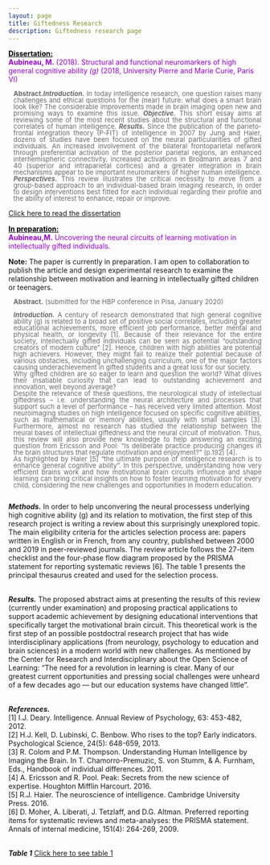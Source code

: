 ```yaml
---
layout: page
title: Giftedness Research
description: Giftedness research page
---
```

<span style="color:Black"><ins>**Dissertation:**</ins></span><br>
<span style="color:DarkViolet">**Aubineau, M.** (2018). Structural and functional neuromarkers of high general cognitive ability *(g)* (2018, University Pierre and Marie Curie, Paris VI)</span>

<style>
.formatabstract {
  color:DimGrey;
  font-size:13px;
  line-height:13px;
  text-align: justify;
  margin-left:10px;
  }
</style>


<p class="formatabstract"> <strong>Abstract.</strong><strong><em>Introduction.</em></strong> In today intelligence research, one question raises many challenges and ethical questions for the (near) future: what does a smart brain look like? The considerable improvements made in brain imaging open new and promising ways to examine this issue. <strong><em>Objective.</em></strong> This short essay aims at reviewing some of the most recent studies about the structural and functional correlates of human intelligence. <strong><em>Results.</em></strong> Since the publication of the parieto-frontal integration theory (P-FIT) of intelligence in 2007 by Jung and Haier, dozens of studies have been focused on the neural particularities of gifted individuals. An increased involvement of the bilateral frontoparietal network through preferential activation of the posterior parietal regions, an enhanced interhemispheric connectivity, increased activations in Brodmann areas 7 and 40 (superior and intraparietal cortices) and a greater integration in brain mechanisms appear to be important neuromarkers of higher human intelligence. <strong><em>Perspectives.</em></strong> This review illustrates the critical necessity to move from a group-based approach to an individual-based brain imaging research, in order to design interventions best fitted for each individual regarding their profile and the ability of interest to enhance, repair or improve.</p>

[Click here to read the dissertation]({{BASE_PATH}}/pages/working_papers/Mémoire_Morgane_Aubineau_final.pdf)

<span style="color:Black"><ins>**In preparation:**</ins></span><br>
<span style="color:DarkViolet">**Aubineau,M.** Uncovering the neural circuits of learning motivation in intellectually gifted individuals.</span>

**Note:** The paper is currently in preparation. I am open to collaboration to publish the article and design experimental research to examine the relationship between motivation and learning in intellectually gifted children or teenagers. 

<p class="formatabstract"><strong>Abstract.</strong> (submitted for the HBP conference in Pisa, January 2020)<br><br>
<strong><em>Introduction.</em></strong> A century of research demonstrated that high general cognitive ability (g) is related to a broad set of positive social correlates, including greater educational achievements, more efficient job performance, better mental and physical health, or longevity [1]. Because of their relevance for the entire society, intellectually gifted individuals can be seen as potential “outstanding creators of modern culture” [2]. Hence, children with high abilities are potential high achievers. However, they might fail to realize their potential because of various obstacles, including unchallenging curriculum, one of the major factors causing underachievement  in gifted students and a great loss for our society.<br>
Why gifted children are so eager to learn and question the world? What drives their insatiable curiosity that can lead to outstanding achievement and innovation, well beyond average?<br> 
Despite the relevance of these questions, the neurological study of intellectual giftedness – i.e. understanding the neural architecture and processes that support such a level of performance – has received very limited attention.  Most neuroimaging studies on high intelligence focused on specific cognitive abilities, such as mathematical or memory abilities, usually with small samples [3]. Furthermore, almost no research has studied the relationship between the neural bases of intellectual giftedness and the neural circuit of motivation. Thus, this review will also provide new knowledge to help answering an exciting question from Ericsson and Pool: “Is deliberate practice producing changes in the brain structures that regulate motivation and enjoyment?” (p.192) [4].<br> 
As highlighted by Haier [5] “the ultimate purpose of intelligence research is to enhance general cognitive ability”. In this perspective, understanding how very efficient brains work and how motivational brain circuits influence and shape learning can bring critical insights on how to foster learning motivation for every child, considering the new challenges and opportunities in modern education.<br><br>  

<strong><em>Methods.</em></strong> In order to help unconvering the neural processess underlying high cognitive ability (g) and its relation to motivation, the first step of this research project is writing a review about this surprisingly unexplored topic. 
The main eligibility criteria for the articles selection process are: papers written in English or in French, from any country, published between 2000 and 2019 in peer-reviewed journals. The review article follows the 27-item checklist and the four-phase flow diagram proposed by the PRISMA statement for reporting systematic reviews [6]. The table 1 presents the principal thesaurus created and used for the selection process.<br><br>    

<strong><em>Results.</em></strong> The proposed abstract aims at presenting the results of this review (currently under examination) and proposing practical applications to support academic achievement by designing educational interventions that specifically target the motivational brain circuit. This theoretical work is the first step of an possible postdoctral research project that has wide interdisciplinary applications (from neurology, psychology to education and brain sciences) in a modern world with new challenges. As mentioned by the Center for Research and Interdisciplinary about the Open Science of Learning: “The need for a revolution in learning is clear. Many of our greatest current opportunities and pressing social challenges were unheard of a few decades ago — but our education systems have changed little”.<br><br>  

<strong><em>References.</em></strong><br>
[1] I.J. Deary. Intelligence. Annual Review of Psychology, 63: 453-482, 2012.<br>
[2] H.J. Kell, D. Lubinski, C. Benbow. Who rises to the top? Early indicators. Psychological Science, 24(5): 648-659, 2013.<br>
[3] R. Colom and P.M. Thompson. Understanding Human Intelligence by Imaging the Brain. In T. Chamorro-Premuzic, S. von Stumm, & A. Furnham, Eds., Handbook of individual differences. 2011.<br>
[4] A. Ericsson and R. Pool. Peak: Secrets from the new science of expertise. Houghton Mifflin Harcourt. 2016.<br>
[5] R.J. Haier. The neuroscience of intelligence. Cambridge University Press. 2016.<br>
[6] D. Moher, A. Liberati, J. Tetzlaff, and D.G. Altman. Preferred reporting items for systematic reviews and meta-analyses: the PRISMA statement. Annals of internal medicine, 151(4): 264-269, 2009.<br><br> 

<strong><em>Table 1</em></strong>
[Click here to see table 1]({{BASE_PATH}}/pages/working_papers/Table1Thesaurus.pdf)</p>
